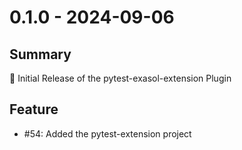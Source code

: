 # 0.1.0 - 2024-09-06

## Summary

🚀 Initial Release of the pytest-exasol-extension Plugin

## Feature

* #54: Added the pytest-extension project
